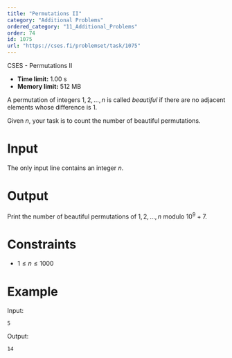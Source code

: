 ```yaml
---
title: "Permutations II"
category: "Additional Problems"
ordered_category: "11_Additional_Problems"
order: 74
id: 1075
url: "https://cses.fi/problemset/task/1075"
---
```


CSES - Permutations II

  * **Time limit:** 1.00 s
  * **Memory limit:** 512 MB

A permutation of integers $1,2,\ldots,n$ is called _beautiful_ if there are no
adjacent elements whose difference is $1$.

Given $n$, your task is to count the number of beautiful permutations.

# Input

The only input line contains an integer $n$.

# Output

Print the number of beautiful permutations of $1,2,\ldots,n$ modulo $10^9+7$.

# Constraints

  * $1 \le n \le 1000$

# Example

Input:

    
    
    5
    

Output:

    
    
    14
    


